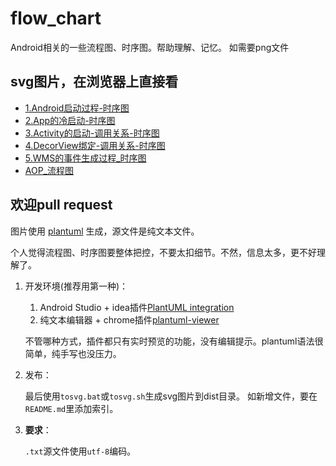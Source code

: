 # flow_chart
Android相关的一些流程图、时序图。帮助理解、记忆。
如需要png文件


## svg图片，在浏览器上直接看
- [1.Android启动过程-时序图](dist/1.Android启动过程-时序图.svg)
- [2.App的冷启动-时序图](dist/2.App的冷启动-时序图.svg)
- [3.Activity的启动-调用关系-时序图](dist/3.Activity的启动-调用关系-时序图.svg)
- [4.DecorView绑定-调用关系-时序图](dist/4.DecorView绑定-调用关系-时序图.svg)
- [5.WMS的事件生成过程_时序图](dist/5.WMS的事件生成过程_时序图.svg)
- [AOP_流程图](dist/AOP_流程图.svg)

## 欢迎pull request
图片使用 [plantuml](https://plantuml.com/zh/) 生成，源文件是纯文本文件。

个人觉得流程图、时序图要整体把控，不要太扣细节。不然，信息太多，更不好理解了。

1. 开发环境(推荐用第一种)：

   1. Android Studio + idea插件[PlantUML integration](https://plugins.jetbrains.com/plugin/7017-plantuml-integration/)
   2. 纯文本编辑器 + chrome插件[plantuml-viewer](https://chrome.google.com/webstore/detail/plantuml-viewer/legbfeljfbjgfifnkmpoajgpgejojooj)

   不管哪种方式，插件都只有实时预览的功能，没有编辑提示。plantuml语法很简单，纯手写也没压力。
2. 发布：

    最后使用`tosvg.bat`或`tosvg.sh`生成svg图片到dist目录。
    如新增文件，要在`README.md`里添加索引。
3. **要求**：

   `.txt`源文件使用`utf-8`编码。

